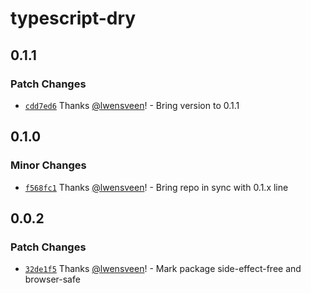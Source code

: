 # typescript-dry

## 0.1.1

### Patch Changes

- [`cdd7ed6`](https://github.com/lwensveen/typescript-dry/commit/cdd7ed67e514539efc6cbb74afc122b029db36bd) Thanks [@lwensveen](https://github.com/lwensveen)! - Bring version to 0.1.1

## 0.1.0

### Minor Changes

- [`f568fc1`](https://github.com/lwensveen/typescript-dry/commit/f568fc19c61e29630cac6df4cc35b2f3604e162c) Thanks [@lwensveen](https://github.com/lwensveen)! - Bring repo in sync with 0.1.x line

## 0.0.2

### Patch Changes

- [`32de1f5`](https://github.com/lwensveen/typescript-dry/commit/32de1f507264cb75c7f1ae7634271da600b05e03) Thanks [@lwensveen](https://github.com/lwensveen)! - Mark package side-effect-free and browser-safe
